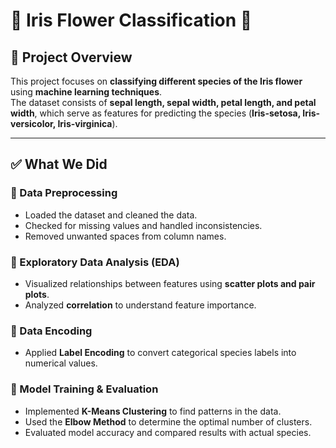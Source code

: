 # 🌸 Iris Flower Classification 🌿

## 📌 Project Overview  
This project focuses on **classifying different species of the Iris flower** using **machine learning techniques**.  
The dataset consists of **sepal length, sepal width, petal length, and petal width**, which serve as features for predicting the species (**Iris-setosa, Iris-versicolor, Iris-virginica**).  

---

## ✅ What We Did  

### 🔹 Data Preprocessing  
- Loaded the dataset and cleaned the data.  
- Checked for missing values and handled inconsistencies.  
- Removed unwanted spaces from column names.  

### 🔹 Exploratory Data Analysis (EDA)  
- Visualized relationships between features using **scatter plots and pair plots**.  
- Analyzed **correlation** to understand feature importance.  

### 🔹 Data Encoding  
- Applied **Label Encoding** to convert categorical species labels into numerical values.  

### 🔹 Model Training & Evaluation  
- Implemented **K-Means Clustering** to find patterns in the data.  
- Used the **Elbow Method** to determine the optimal number of clusters.  
- Evaluated model accuracy and compared results with actual species.  
